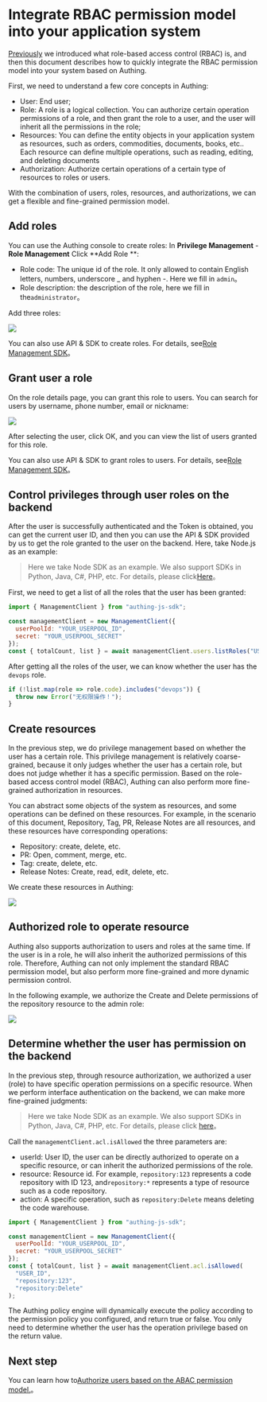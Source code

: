 # Integrate RBAC permission model into your application system

<LastUpdated/>

[Previously](./README.md#什么是基于角色的访问控制-rbac) we introduced what role-based access control (RBAC) is, and then this document describes how to quickly integrate the RBAC permission model into your system based on Authing.

First, we need to understand a few core concepts in Authing:

- User: End user;
- Role: A role is a logical collection. You can authorize certain operation permissions of a role, and then grant the role to a user, and the user will inherit all the permissions in the role;
- Resources: You can define the entity objects in your application system as resources, such as orders, commodities, documents, books, etc.. Each resource can define multiple operations, such as reading, editing, and deleting documents
- Authorization: Authorize certain operations of a certain type of resources to roles or users.

With the combination of users, roles, resources, and authorizations, we can get a flexible and fine-grained permission model.

## Add roles

You can use the Authing console to create roles: In **Privilege Management** - **Role Management** Click **Add Role **:

- Role code: The unique id of the role. It only allowed to contain English letters, numbers, underscore \_ and hyphen -. Here we fill in `admin`。
- Role description: the description of the role, here we fill in the`administrator`。

Add three roles:

![](~@imagesZhCn/guides/access-control/5186f15e-b02a-4b7b-b886-a3f26f5f07c8.png)

You can also use API & SDK to create roles. For details, see[Role Management SDK](/reference/sdk-for-node/management/RolesManagementClient.md)。

## Grant user a role

On the role details page, you can grant this role to users. You can search for users by username, phone number, email or nickname:

![](~@imagesZhCn/guides/access-control/Xnip2021-03-01_15-51-01.png)

After selecting the user, click OK, and you can view the list of users granted for this role.

You can also use API & SDK to grant roles to users. For details, see[Role Management SDK](/reference/sdk-for-node/management/RolesManagementClient.md)。

## Control privileges through user roles on the backend

After the user is successfully authenticated and the Token is obtained, you can get the current user ID, and then you can use the API & SDK provided by us to get the role granted to the user on the backend. Here, take Node.js as an example:

> Here we take Node SDK as an example. We also support SDKs in Python, Java, C#, PHP, etc. For details, please click[Here](/reference/)。

First, we need to get a list of all the roles that the user has been granted:

```javascript
import { ManagementClient } from "authing-js-sdk";

const managementClient = new ManagementClient({
  userPoolId: "YOUR_USERPOOL_ID",
  secret: "YOUR_USERPOOL_SECRET"
});
const { totalCount, list } = await managementClient.users.listRoles("USER_ID");
```

After getting all the roles of the user, we can know whether the user has the `devops` role.

```javascript
if (!list.map(role => role.code).includes("devops")) {
  throw new Error("无权限操作！");
}
```

## Create resources

In the previous step, we do privilege management based on whether the user has a certain role. This privilege management is relatively coarse-grained, because it only judges whether the user has a certain role, but does not judge whether it has a specific permission. Based on the role-based access control model (RBAC), Authing can also perform more fine-grained authorization in resources.

You can abstract some objects of the system as resources, and some operations can be defined on these resources. For example, in the scenario of this document, Repository, Tag, PR, Release Notes are all resources, and these resources have corresponding operations:

- Repository: create, delete, etc.
- PR: Open, comment, merge, etc.
- Tag: create, delete, etc.
- Release Notes: Create, read, edit, delete, etc.

We create these resources in Authing:

![](~@imagesZhCn/guides/access-control/e23be4b2-0072-4989-bdf9-e0cc7c882397.png)

## Authorized role to operate resource

Authing also supports authorization to users and roles at the same time. If the user is in a role, he will also inherit the authorized permissions of this role. Therefore, Authing can not only implement the standard RBAC permission model, but also perform more fine-grained and more dynamic permission control.

In the following example, we authorize the Create and Delete permissions of the repository resource to the admin role:

![](~@imagesZhCn/guides/access-control/0f443c28-85b5-4127-9177-0cdae41eb3c2.png)

## Determine whether the user has permission on the backend

In the previous step, through resource authorization, we authorized a user (role) to have specific operation permissions on a specific resource. When we perform interface authentication on the backend, we can make more fine-grained judgments:

> Here we take Node SDK as an example. We also support SDKs in Python, Java, C#, PHP, etc. For details, please click [here](/reference/)。

Call the `managementClient.acl.isAllowed` the three parameters are:

- userId: User ID, the user can be directly authorized to operate on a specific resource, or can inherit the authorized permissions of the role.
- resource: Resource id. For example, `repository:123` represents a code repository with ID 123, and`repository:*` represents a type of resource such as a code repository.
- action: A specific operation, such as `repository:Delete` means deleting the code warehouse.

```javascript
import { ManagementClient } from "authing-js-sdk";

const managementClient = new ManagementClient({
  userPoolId: "YOUR_USERPOOL_ID",
  secret: "YOUR_USERPOOL_SECRET"
});
const { totalCount, list } = await managementClient.acl.isAllowed(
  "USER_ID",
  "repository:123",
  "repository:Delete"
);
```

The Authing policy engine will dynamically execute the policy according to the permission policy you configured, and return true or false. You only need to determine whether the user has the operation privilege based on the return value.

## Next step

You can learn how to[Authorize users based on the ABAC permission model.](./abac.md)。
